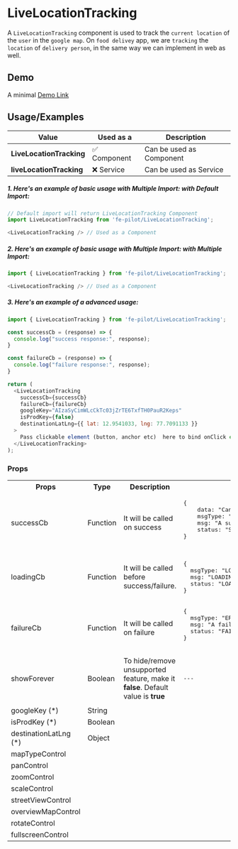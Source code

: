 # LiveLocationTracking

A ```LiveLocationTracking``` component is used to track the ```current location``` of the ```user``` in the ```google map```. On ```food delivey``` app, we are ```tracking``` the ```location``` of ```delivery person```, in the same way we can implement in web as well. 


## Demo

A minimal [Demo Link](https://6jpxdq.csb.app/?component=LiveLocationTracking)


## Usage/Examples

| Value |  Used as a  | Description|
|--------- | -------- |-----------------|
| <b>LiveLocationTracking</b> | :white_check_mark: Component | Can be used as Component |
| <b>liveLocationTracking<b> | :x: Service | Can be used as Service |

##### 1. Here's an example of basic usage with Multiple Import: with Default Import:
```javascript
// Default import will return LiveLocationTracking Component
import LiveLocationTracking from 'fe-pilot/LiveLocationTracking';

<LiveLocationTracking /> // Used as a Component

```

##### 2. Here's an example of basic usage with Multiple Import: with Multiple Import:
```javascript
import { LiveLocationTracking } from 'fe-pilot/LiveLocationTracking';

<LiveLocationTracking /> // Used as a Component

```

##### 3. Here's an example of a advanced usage:

```javascript
import { LiveLocationTracking } from 'fe-pilot/LiveLocationTracking';

const successCb = (response) => {
  console.log("success response:", response);
}

const failureCb = (response) => {
  console.log("failure response:", response);
}

return (
  <LiveLocationTracking
    successCb={successCb}
    failureCb={failureCb}
    googleKey="AIzaSyCimWLcCkTc03jZrTE6TxfTH0PauR2Keps"
    isProdKey={false}
    destinationLatLng={{ lat: 12.9541033, lng: 77.7091133 }}
  >
    Pass clickable element (button, anchor etc)  here to bind onClick event
  </LiveLocationTracking>
);

```

### Props

<table>
  <tr>
    <th>
      Props
    </th>
    <th>
      Type
    </th>
    <th>
      Description
    </th>
    <th>
      Response
    </th>
  </tr>
  <tr>
    <td>
        successCb
    </td>
    <td>Function</td>
    <td> It will be called on success</td>
    <td>
      <pre>
{
    data: "Can be array/object/string/number",
    msgType: "SUCCESSFUL",
    msg: "A success msg",
    status: "SUCCESS"
}
      </pre>
    </td>
  </tr>
  <tr>
    <td>
        loadingCb
    </td>
    <td>Function</td>
    <td>
      It will be called before success/failure.
    </td>
    <td>
      <pre>
{
  msgType: "LOADING",
  msg: "LOADING...",
  status: "LOADING"
}
</pre>
    </td>
  </tr>
  <tr>
    <td>
        failureCb
    </td>
    <td>Function</td>
    <td>
      It will be called on failure
    </td>
    <td>
       <pre>
{
  msgType: "ERROR",
  msg: "A failed msg",
  status: "FAILURE"
}
       </pre>
    </td>
  </tr>
   <tr>
    <td>
        showForever
    </td>
     <td>Boolean</td>
    <td>To hide/remove unsupported feature, make it <b>false</b>. Default value is <b>true</b></td>
    <td> <pre>---</pre> </td>
  </tr>
  <tr>
    <td></td>
    <td></td>
    <td></td>
    <td></td>
  </tr>
  <tr>
    <td>googleKey (*)</td>
    <td>String</td>
    <td></td>
    <td></td>
  </tr>
    <tr>
    <td>isProdKey (*)</td>
    <td>Boolean</td>
    <td></td>
    <td></td>
  </tr>
    <tr>
    <td>destinationLatLng (*)</td>
    <td>Object</td>
    <td></td>
    <td></td>
  </tr>
  <tr>
    <td>mapTypeControl</td>
    <td></td>
    <td></td>
    <td></td>
  </tr>
    <tr>
    <td>panControl</td>
    <td></td>
    <td></td>
    <td></td>
  </tr>
    <tr>
    <td>zoomControl</td>
    <td></td>
    <td></td>
    <td></td>
  </tr>
    <tr>
    <td>scaleControl</td>
    <td></td>
    <td></td>
    <td></td>
  </tr>
    <tr>
    <td>streetViewControl</td>
    <td></td>
    <td></td>
    <td></td>
  </tr>
    <tr>
    <td>overviewMapControl</td>
    <td></td>
    <td></td>
    <td></td>
  </tr>
    <tr>
    <td>rotateControl</td>
    <td></td>
    <td></td>
    <td></td>
  </tr>
  <tr>
    <td>fullscreenControl</td>
    <td></td>
    <td></td>
    <td></td>
  </tr>
</table>



